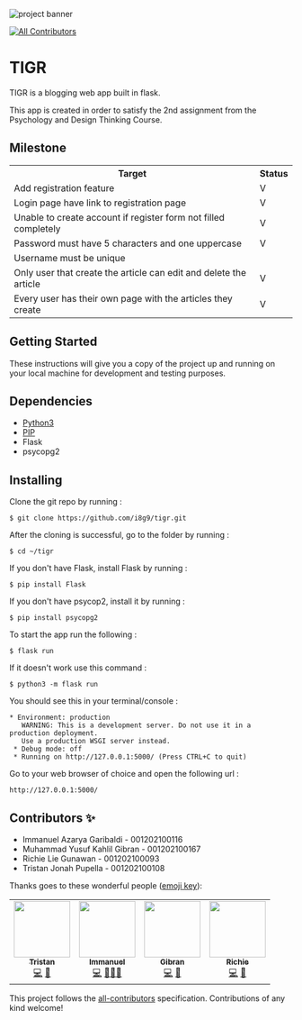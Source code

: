 ![project banner](./thetigrbnnr.png "project banner")
<!-- ALL-CONTRIBUTORS-BADGE:START - Do not remove or modify this section -->
[![All Contributors](https://img.shields.io/badge/all_contributors-4-orange.svg?style=flat-square)](#contributors-)
<!-- ALL-CONTRIBUTORS-BADGE:END -->

# TIGR

TIGR is a blogging web app built in flask.

This app is created in order to satisfy the 2nd assignment from the Psychology and Design Thinking Course.

## Milestone
<table>
    <tr>
        <th>Target</th>
        <th>Status</th>
    </tr>
    <tr>
        <td>Add registration feature</td>
        <td>V</td>
    </tr>
    <tr>
        <td>Login page have link to registration page</td>
        <td>V</td>
    </tr>
    <tr>
        <td>Unable to create account if register form not filled completely</td>
        <td>V</td>
    </tr>
    <tr>
        <td>Password must have 5 characters and one uppercase</td>
        <td>V</td>
    </tr>
    <tr>
        <td>Username must be unique</td>
        <td> </td>
    </tr>
    <tr>
        <td>Only user that create the article can edit and delete the article</td>
        <td>V</td>
    </tr>
    <tr>
        <td>Every user has their own page with the articles they create</td>
        <td>V</td>
    </tr>
</table>

## Getting Started

These instructions will give you a copy of the project up and running on
your local machine for development and testing purposes. 

## Dependencies

- [Python3](www.python.org)
- [PIP](https://pip.pypa.io/en/stable/installation/)
- Flask
- psycopg2

## Installing

Clone the git repo by running :
```
$ git clone https://github.com/i8g9/tigr.git
```

After the cloning is successful, go to the folder by running :
```
$ cd ~/tigr
```

If you don't have Flask, install Flask by running :
```
$ pip install Flask
```

If you don't have psycop2, install it by running :
```
$ pip install psycopg2
```

To start the app run the following :
```
$ flask run
```
If it doesn't work use this command :
```
$ python3 -m flask run
```

You should see this in your terminal/console :
```
* Environment: production
   WARNING: This is a development server. Do not use it in a production deployment.
   Use a production WSGI server instead.
 * Debug mode: off
 * Running on http://127.0.0.1:5000/ (Press CTRL+C to quit)
```

Go to your web browser of choice and open the following url :
```
http://127.0.0.1:5000/
```

## Contributors ✨
- Immanuel Azarya Garibaldi - 001202100116
- Muhammad Yusuf Kahlil Gibran - 001202100167
- Richie Lie Gunawan - 001202100093
- Tristan Jonah Pupella - 001202100108

Thanks goes to these wonderful people ([emoji key](https://allcontributors.org/docs/en/emoji-key)):

<!-- ALL-CONTRIBUTORS-LIST:START - Do not remove or modify this section -->
<!-- prettier-ignore-start -->
<!-- markdownlint-disable -->
<table>
  <tr>
    <td align="center"><a href="https://github.com/Jonah0705"><img src="https://avatars.githubusercontent.com/u/102454788?v=4?s=100" width="100px;" alt=""/><br /><sub><b>Tristan</b></sub></a><br /><a href="https://github.com/i8g9/tigr/commits?author=Jonah0705" title="Code">💻</a> <a href="https://github.com/i8g9/tigr/commits?author=Jonah0705" title="Documentation">📖</a></td>
    <td align="center"><a href="https://github.com/i8g9"><img src="https://avatars.githubusercontent.com/u/71978642?v=4?s=100" width="100px;" alt=""/><br /><sub><b>Immanuel</b></sub></a><br /><a href="https://github.com/i8g9/tigr/commits?author=i8g9" title="Code">💻</a> <a href="https://github.com/i8g9/tigr/commits?author=i8g9" title="Documentation">📖</a><a href="#maintenance-i8g9" title="Maintenance">🚧</a><a href="#design-i8g9" title="Design">🎨</a></td>
    <td align="center"><a href="https://github.com/KahlilGibran17"><img src="https://avatars.githubusercontent.com/u/96876025?v=4?s=100" width="100px;" alt=""/><br /><sub><b>Gibran</b></sub></a><br /><a href="https://github.com/i8g9/tigr/commits?author=KahlilGibran17" title="Code">💻</a> <a href="https://github.com/i8g9/tigr/commits?author=KahlilGibran17" title="Documentation">📖</a></td>
    <td align="center"><a href="https://github.com/Richie8900"><img src="https://avatars.githubusercontent.com/u/102241140?v=4?s=100" width="100px;" alt=""/><br /><sub><b>Richie</b></sub></a><br /><a href="https://github.com/i8g9/tigr/commits?author=Richie8900" title="Code">💻</a> <a href="https://github.com/i8g9/tigr/commits?author=Richie8900" title="Documentation">📖</a></td>
  </tr>
</table>

<!-- markdownlint-restore -->
<!-- prettier-ignore-end -->

<!-- ALL-CONTRIBUTORS-LIST:END -->

This project follows the [all-contributors](https://github.com/all-contributors/all-contributors) specification. Contributions of any kind welcome!
